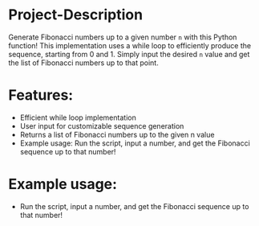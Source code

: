 # Project-Description

Generate Fibonacci numbers up to a given number `n` with this Python function! This implementation uses a while loop to efficiently produce the sequence, starting from 0 and 1. Simply input the desired `n` value and get the list of Fibonacci numbers up to that point.

# Features:

- Efficient while loop implementation<br>
- User input for customizable sequence generation<br>
- Returns a list of Fibonacci numbers up to the given n value<br>
- Example usage: Run the script, input a number, and get the Fibonacci sequence up to that number!<br>

# Example usage: 
- Run the script, input a number, and get the Fibonacci sequence up to that number!
